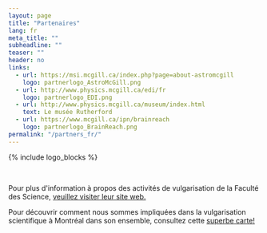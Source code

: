 ```yaml
---
layout: page
title: "Partenaires"
lang: fr
meta_title: ""
subheadline: ""
teaser: ""
header: no
links:
  - url: https://msi.mcgill.ca/index.php?page=about-astromcgill
    logo: partnerlogo_AstroMcGill.png
  - url: http://www.physics.mcgill.ca/edi/fr
    logo: partnerlogo_EDI.png
  - url: http://www.physics.mcgill.ca/museum/index.html
    text: Le musée Rutherford
  - url: https://www.mcgill.ca/ipn/brainreach
    logo: partnerlogo_BrainReach.png
permalink: "/partners_fr/"
---
```


{% include logo_blocks %}

<br>

<p>Pour plus d'information à propos des activités de vulgarisation de la Faculté des Science, <a href="http://www.mcgill.ca/science/outreach">veuillez visiter leur site web.</a></p>

<p>Pour découvrir comment nous sommes impliquées dans la vulgarisation scientifique à Montréal dans son ensemble, consultez cette <a href="https://storymaps.arcgis.com/stories/310463ae12ae4a8292dab1f6adb86a9b">superbe carte!</a></p>

<!--
WiP has been replaced by the EDI committee. OLD: 
  - url: https://wipmcgill.wixsite.com/wipmcgill
    logo: partnerlogo_wip.png
    text: Women in Physics at McGill University
-->
